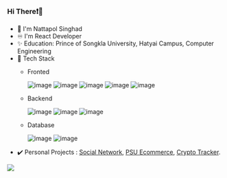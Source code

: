 
### Hi There❗👋
- 🧑 I'm Nattapol Singhad 
- ♾️ I'm React Developer 
- ✨ Education: Prince of Songkla University, Hatyai Campus, Computer Engineering
- 🚀 Tech Stack
  - Fronted  
  
    ![image](https://img.shields.io/badge/React-20232A?style=for-the-badge&logo=react&logoColor=61DAFB) 
![image](https://img.shields.io/badge/next.js-000000?style=for-the-badge&logo=nextdotjs&logoColor=white)
![image](https://img.shields.io/badge/Material%20UI-007FFF?style=for-the-badge&logo=mui&logoColor=white)
![image](https://img.shields.io/badge/Redux-593D88?style=for-the-badge&logo=redux&logoColor=white)
![image](https://img.shields.io/badge/Tailwind_CSS-38B2AC?style=for-the-badge&logo=tailwind-css&logoColor=white)

  - Backend   
  
    ![image](https://img.shields.io/badge/Node.js-339933?style=for-the-badge&logo=nodedotjs&logoColor=white)
 ![image](https://img.shields.io/badge/Express.js-000000?style=for-the-badge&logo=express&logoColor=white)
 ![image](https://img.shields.io/badge/Go-00ADD8?style=for-the-badge&logo=go&logoColor=white)
  - Database  
  
    ![image](https://img.shields.io/badge/MongoDB-4EA94B?style=for-the-badge&logo=mongodb&logoColor=white)
 ![image](https://img.shields.io/badge/MySQL-005C84?style=for-the-badge&logo=mysql&logoColor=white)
 - ✔️ Personal Projects :
 [Social Network](https://next-sc.netlify.app), [PSU Ecommerce](https://next-psu-ecommerce.netlify.app), [Crypto Tracker](https://coinbase-blockchain.netlify.app).
 
![](https://komarev.com/ghpvc/?username=HaDiizze&color=blueviolet)

